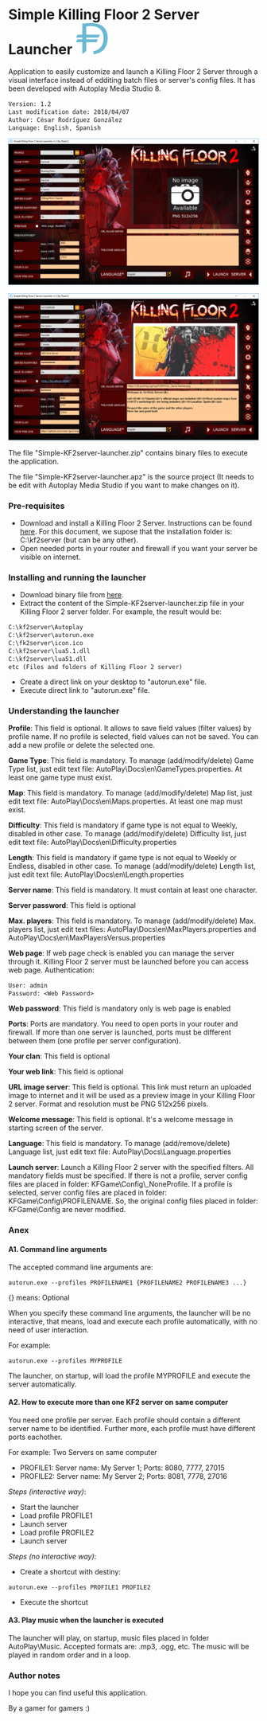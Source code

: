 Simple Killing Floor 2 Server Launcher ![Logo](images/icon.png)
===============================================================

Application to easily customize and launch a Killing Floor 2 Server through a visual interface instead of edditing batch files or server's config files. It has been developed with Autoplay Media Studio 8.

```
Version: 1.2
Last modification date: 2018/04/07
Author: César Rodríguez González
Language: English, Spanish
```

![Screenshot1](images/screenshot1.png)

![Screenshot2](images/screenshot2.png)

The file "Simple-KF2server-launcher.zip" contains binary files to execute the application.

The file "Simple-KF2server-launcher.apz" is the source project (It needs to be edit with Autoplay Media Studio if you want to make changes on it).

### Pre-requisites
- Download and install a Killing Floor 2 Server. Instructions can be found [here](https://wiki.tripwireinteractive.com/index.php?title=Dedicated_Server_%28Killing_Floor_2%29). For this document, we supose that the installation folder is: C:\kf2server (but can be any other).
- Open needed ports in your router and firewall if you want your server be visible on internet.

### Installing and running the launcher
- Download binary file from [here](https://github.com/cesar-rgon/simple-kf2server-launcher/raw/master/Simple-KF2server-launcher.zip).
- Extract the content of the Simple-KF2server-launcher.zip file in your Killing Floor 2 server folder.
For example, the result would be:
```
C:\kf2server\Autoplay
C:\kf2server\autorun.exe
C:\fk2server\icon.ico
C:\kf2server\lua5.1.dll
C:\kf2server\lua51.dll
etc (Files and folders of Killing Floor 2 server)
```
- Create a direct link on your desktop to "autorun.exe" file.
- Execute direct link to "autorun.exe" file.

### Understanding the launcher
**Profile**: This field is optional. It allows to save field values (filter values) by profile name. If no profile is selected, field values can not be saved. You can add a new profile or delete the selected one.

**Game Type**: This field is mandatory. To manage (add/modify/delete) Game Type list, just edit text file: AutoPlay\Docs\en\GameTypes.properties. At least one game type must exist.

**Map**: This field is mandatory. To manage (add/modify/delete) Map list, just edit text file: AutoPlay\Docs\en\Maps.properties. At least one map must exist.

**Difficulty**: This field is mandatory if game type is not equal to Weekly, disabled in other case. To manage (add/modify/delete) Difficulty list, just edit text file: AutoPlay\Docs\en\Difficulty.properties

**Length**: This field is mandatory if game type is not equal to Weekly or Endless, disabled in other case. To manage (add/modify/delete) Length list, just edit text file: AutoPlay\Docs\en\Length.properties

**Server name**: This field is mandatory. It must contain at least one character.

**Server password**: This field is optional

**Max. players**: This field is mandatory. To manage (add/modify/delete) Max. players list, just edit text files: AutoPlay\Docs\en\MaxPlayers.properties and AutoPlay\Docs\en\MaxPlayersVersus.properties

**Web page**: If web page check is enabled you can manage the server through it. Killing Floor 2 server must be launched before you can access web page. Authentication:
```
User: admin
Password: <Web Password>
```

**Web password**: This field is mandatory only is web page is enabled

**Ports**: Ports are mandatory. You need to open ports in your router and firewall. If more than one server is launched, ports must be different between them (one profile per server configuration).

**Your clan**: This field is optional

**Your web link**: This field is optional

**URL image server**: This field is optional. This link must return an uploaded image to internet and it will be used as a preview image in your Killing Floor 2 server. Format and resolution must be PNG 512x256 pixels.

**Welcome message**: This field is optional. It's a welcome message in starting screen of the server.

**Language**: This field is mandatory. To manage (add/remove/delete) Language list, just edit text file: AutoPlay\Docs\Language.properties

**Launch server**: Launch a Killing Floor 2 server with the specified filters. All mandatory fields must be specified.
If there is not a profile, server config files are placed in folder: KFGame\Config\\\_NoneProfile. If a profile is selected, server config files are placed in folder: KFGame\Config\PROFILENAME. So, the original config files placed in folder: KFGame\Config are never modified.

### Anex
#### A1. Command line arguments
The accepted command line arguments are:
 ```
 autorun.exe --profiles PROFILENAME1 {PROFILENAME2 PROFILENAME3 ...}
```
{} means: Optional

When you specify these command line arguments, the launcher will be no interactive, that means, load and execute each profile automatically, with no need of user interaction.

For example:
```
autorun.exe --profiles MYPROFILE
```
The launcher, on startup, will load the profile MYPROFILE and execute the server automatically.

#### A2. How to execute more than one KF2 server on same computer
You need one profile per server. Each profile should contain a different server name to be identified. Further more, each profile must have different ports eachother.

For example: Two Servers on same computer
- PROFILE1: Server name: My Server 1; Ports: 8080, 7777, 27015
- PROFILE2: Server name: My Server 2; Ports: 8081, 7778, 27016

_Steps (interactive way)_:
- Start the launcher
- Load profile PROFILE1
- Launch server
- Load profile PROFILE2
- Launch server

_Steps (no interactive way)_:
- Create a shortcut with destiny:
```
autorun.exe --profiles PROFILE1 PROFILE2
```
- Execute the shortcut

#### A3. Play music when the launcher is executed
The launcher will play, on startup, music files placed in folder AutoPlay\Music. Accepted formats are: .mp3, .ogg, etc.
The music will be played in random order and in a loop.

### Author notes
I hope you can find useful this application.

By a gamer for gamers :)

